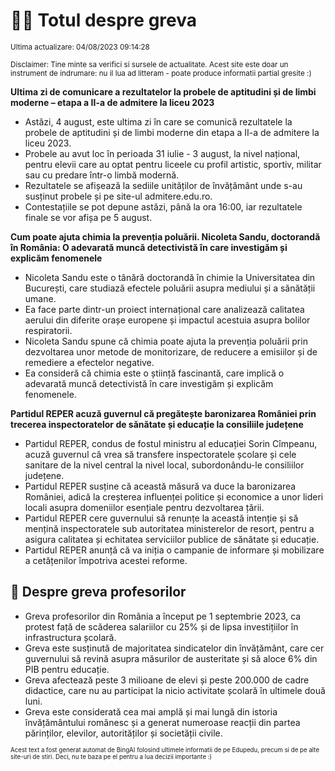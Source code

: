 # 👩‍🏫 Totul despre greva
<sub>Ultima actualizare: 04/08/2023 09:14:28</sub>

<sub>Disclaimer: Tine minte sa verifici si sursele de actualitate. Acest site este doar un instrument de indrumare: nu il lua ad litteram - poate produce informatii partial gresite :)</sub>

**Ultima zi de comunicare a rezultatelor la probele de aptitudini și de limbi moderne – etapa a II-a de admitere la liceu 2023**
- Astăzi, 4 august, este ultima zi în care se comunică rezultatele la probele de aptitudini și de limbi moderne din etapa a II-a de admitere la liceu 2023.
- Probele au avut loc în perioada 31 iulie - 3 august, la nivel național, pentru elevii care au optat pentru liceele cu profil artistic, sportiv, militar sau cu predare într-o limbă modernă.
- Rezultatele se afișează la sediile unităților de învățământ unde s-au susținut probele și pe site-ul admitere.edu.ro.
- Contestațiile se pot depune astăzi, până la ora 16:00, iar rezultatele finale se vor afișa pe 5 august.

**Cum poate ajuta chimia la prevenția poluării. Nicoleta Sandu, doctorandă în România: O adevarată muncă detectivistă în care investigăm și explicăm fenomenele**
- Nicoleta Sandu este o tânără doctorandă în chimie la Universitatea din București, care studiază efectele poluării asupra mediului și a sănătății umane.
- Ea face parte dintr-un proiect internațional care analizează calitatea aerului din diferite orașe europene și impactul acestuia asupra bolilor respiratorii.
- Nicoleta Sandu spune că chimia poate ajuta la prevenția poluării prin dezvoltarea unor metode de monitorizare, de reducere a emisiilor și de remediere a efectelor negative.
- Ea consideră că chimia este o știință fascinantă, care implică o adevarată muncă detectivistă în care investigăm și explicăm fenomenele.

**Partidul REPER acuză guvernul că pregătește baronizarea României prin trecerea inspectoratelor de sănătate și educație la consiliile județene**
- Partidul REPER, condus de fostul ministru al educației Sorin Cîmpeanu, acuză guvernul că vrea să transfere inspectoratele școlare și cele sanitare de la nivel central la nivel local, subordonându-le consiliilor județene.
- Partidul REPER susține că această măsură va duce la baronizarea României, adică la creșterea influenței politice și economice a unor lideri locali asupra domeniilor esențiale pentru dezvoltarea țării.
- Partidul REPER cere guvernului să renunțe la această intenție și să mențină inspectoratele sub autoritatea ministerelor de resort, pentru a asigura calitatea și echitatea serviciilor publice de sănătate și educație.
- Partidul REPER anunță că va iniția o campanie de informare și mobilizare a cetățenilor împotriva acestei reforme.

## 🏫 Despre greva profesorilor
- Greva profesorilor din România a început pe 1 septembrie 2023, ca protest față de scăderea salariilor cu 25% și de lipsa investițiilor în infrastructura școlară.
- Greva este susținută de majoritatea sindicatelor din învățământ, care cer guvernului să revină asupra măsurilor de austeritate și să aloce 6% din PIB pentru educație.
- Greva afectează peste 3 milioane de elevi și peste 200.000 de cadre didactice, care nu au participat la nicio activitate școlară în ultimele două luni.
- Greva este considerată cea mai amplă și mai lungă din istoria învățământului românesc și a generat numeroase reacții din partea părinților, elevilor, autorităților și societății civile.


<sub><sub>Acest text a fost generat automat de BingAI folosind ultimele informatii de pe Edupedu, precum si de pe alte site-uri de stiri. Deci, nu te baza pe el pentru a lua decizii importante :)</sub></sub>